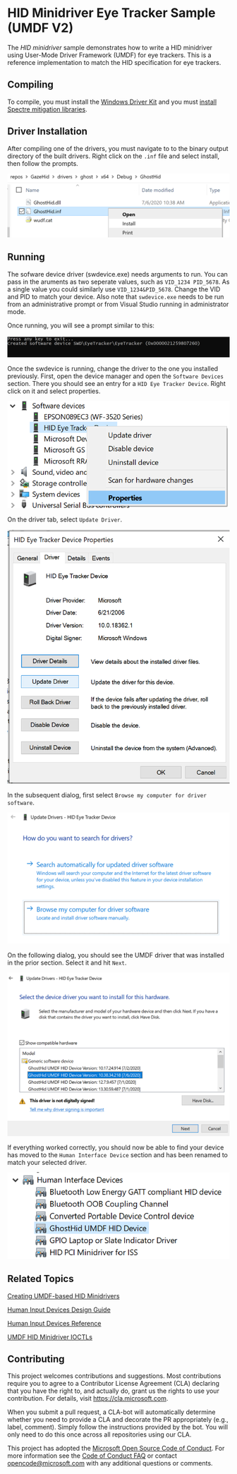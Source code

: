# HID Minidriver Eye Tracker Sample (UMDF V2)

The *HID minidriver* sample demonstrates how to write a HID minidriver using User-Mode Driver Framework (UMDF) for eye trackers. This is a reference implementation to match the HID specification for eye trackers.

## Compiling

To compile, you must install the [Windows Driver Kit](https://docs.microsoft.com/en-us/windows-hardware/drivers/download-the-wdk) and you must [install Spectre mitigation libraries](https://devblogs.microsoft.com/cppblog/spectre-mitigations-in-msvc/).

## Driver Installation

After compiling one of the drivers, you must navigate to to the binary output directory of the built drivers. Right click on the `.inf` file and select install, then follow the prompts.

![Driver Install](assets/images/Driver_Install.png)

## Running

The sofware device driver (swdevice.exe) needs arguments to run. You can pass in the aruments as two seperate values, such as `VID_1234 PID_5678`. As a single value you could similarly use `VID_1234&PID_5678`. Change the VID and PID to match your device. Also note that `swdevice.exe` needs to be run from an administrative prompt or from Visual Studio running in administrator mode.

Once running, you will see a prompt similar to this:

![swdevice running](assets/images/Running_Swdevice.png)

Once the swdevice is running, change the driver to the one you installed previously. First, open the device manager and open the `Software Devices` section. There you should see an entry for a `HID Eye Tracker Device`. Right click on it and select properties.

![HID Eye Tracker Device](assets/images/HID_Eye_Tracker_Device.png)

On the driver tab, select `Update Driver`.

![Update Driver](assets/images/Update_Driver.png)

In the subsequent dialog, first select `Browse my computer for driver software`.

![Browse my computer for driver software](assets/images/Browse_for_Driver.png)

On the following dialog, you should see the UMDF driver that was installed in the prior section. Select it and hit `Next`.

![Select Driver](assets/images/Select_Driver.png)

If everything worked correctly, you should now be able to find your device has moved to the `Human Interface Device` section and has been renamed to match your selected driver.

![Driver Installed](assets/images/Driver_Installed.png)

## Related Topics

[Creating UMDF-based HID Minidrivers](http://msdn.microsoft.com/en-us/library/windows/hardware/hh439579)

[Human Input Devices Design Guide](http://msdn.microsoft.com/en-us/library/windows/hardware/ff539952)

[Human Input Devices Reference](http://msdn.microsoft.com/en-us/library/windows/hardware/ff539956)

[UMDF HID Minidriver IOCTLs](http://msdn.microsoft.com/en-us/library/windows/hardware/hh463977)

## Contributing

This project welcomes contributions and suggestions. Most contributions require you to
agree to a Contributor License Agreement (CLA) declaring that you have the right to,
and actually do, grant us the rights to use your contribution. For details, visit
https://cla.microsoft.com.

When you submit a pull request, a CLA-bot will automatically determine whether you need
to provide a CLA and decorate the PR appropriately (e.g., label, comment). Simply follow the
instructions provided by the bot. You will only need to do this once across all repositories using our CLA.

This project has adopted the [Microsoft Open Source Code of Conduct](https://opensource.microsoft.com/codeofconduct/).
For more information see the [Code of Conduct FAQ](https://opensource.microsoft.com/codeofconduct/faq/)
or contact [opencode@microsoft.com](mailto:opencode@microsoft.com) with any additional questions or comments.
